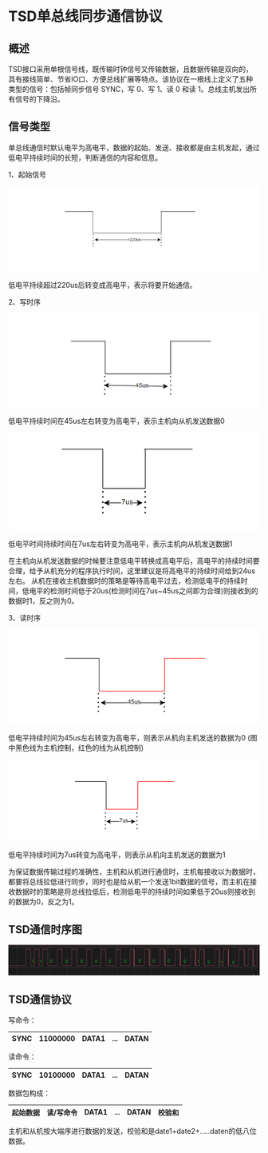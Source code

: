 # TSD单总线同步通信协议

## 概述

TSD接口采用单根信号线，既传输时钟信号又传输数据，且数据传输是双向的，具有接线简单、节省IO口、方便总线扩展等特点。该协议在一根线上定义了五种类型的信号：包括帧同步信号 SYNC，写 0、写 1、读 0 和读 1。总线主机发出所有信号的下降沿。

## 信号类型

单总线通信时默认电平为高电平，数据的起始、发送、接收都是由主机发起，通过低电平持续时间的长短，判断通信的内容和信息。

1、起始信号

![Alt text](image-9.png)

低电平持续超过220us后转变成高电平，表示将要开始通信。
    
2、写时序

![Alt text](image-10.png)

低电平持续时间在45us左右转变为高电平，表示主机向从机发送数据0

![Alt text](image-11.png)

低电平时间持续时间在7us左右转变为高电平，表示主机向从机发送数据1

在主机向从机发送数据的时候要注意低电平转换成高电平后，高电平的持续时间要合理，给予从机充分的程序执行时间，这里建议是将高电平的持续时间给到24us左右。
从机在接收主机数据时的策略是等待高电平过去，检测低电平的持续时间，低电平的检测时间低于20us(检测时间在7us~45us之间即为合理)则接收到的数据时1，反之则为0。

3、读时序

![Alt text](image-12.png)

低电平持续时间为45us左右转变为高电平，则表示从机向主机发送的数据为0 
(图中黑色线为主机控制，红色的线为从机控制)

![Alt text](image-13.png)

低电平持续时间为7us转变为高电平，则表示从机向主机发送的数据为1

为保证数据传输过程的准确性，主机和从机进行通信时，主机每接收以为数据时，都要将总线拉低进行同步，同时也是给从机一个发送1bit数据的信号，而主机在接收数据时的策略是将总线拉低后，检测低电平的持续时间如果低于20us则接收到的数据为0，反之为1。


## TSD通信时序图

![Alt text](image-14.png)

## TSD通信协议

写命令：

| SYNC | 11000000 | DATA1 | ... | DATAN |
| ---- | -------- | ----- | --- | ----- |

读命令：

| SYNC | 10100000 | DATA1 | ... | DATAN |
| ---- | -------- | ----- | --- | ----- |

数据包构成：

| 起始数据 | 读/写命令 | DATA1 | ... | DATAN |校验和|
| ------- | -------- | ----- | --- | ----- | ---- |

主机和从机按大端序进行数据的发送，校验和是date1+date2+.....daten的低八位数据。




